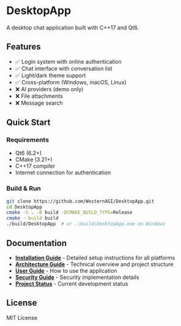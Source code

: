 # DesktopApp

A desktop chat application built with C++17 and Qt6.

## Features
- ✅ Login system with online authentication
- ✅ Chat interface with conversation list
- ✅ Light/dark theme support
- ✅ Cross-platform (Windows, macOS, Linux)
- ❌ AI providers (demo only)
- ❌ File attachments
- ❌ Message search

## Quick Start

### Requirements
- Qt6 (6.2+)
- CMake (3.21+)
- C++17 compiler
- Internet connection for authentication

### Build & Run
```bash
git clone https://github.com/WesternAGI/DesktopApp.git
cd DesktopApp
cmake -S . -B build -DCMAKE_BUILD_TYPE=Release
cmake --build build
./build/DesktopApp  # or .\build\DesktopApp.exe on Windows
```

## Documentation

- **[Installation Guide](docs/INSTALLATION.md)** - Detailed setup instructions for all platforms
- **[Architecture Guide](docs/ARCHITECTURE.md)** - Technical overview and project structure
- **[User Guide](docs/USER_GUIDE.md)** - How to use the application
- **[Security Guide](docs/SECURITY.md)** - Security implementation details
- **[Project Status](docs/PROJECT_STATUS.md)** - Current development status

## License
MIT License
